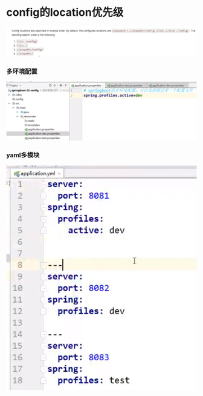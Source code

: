 # config的location优先级

![](../.gitbook/assets/image%20%28160%29.png)

### 多环境配置

![](../.gitbook/assets/image%20%28130%29.png)



### yaml多模块

![](../.gitbook/assets/image%20%28143%29.png)

